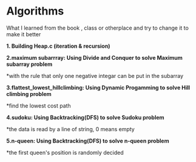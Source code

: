 # Algorithms
What I learned from the book , class or otherplace and try to change it to make it better

<b>1. Building Heap.c (iteration & recursion)</b>


<b> 2.maximum subarrray: Using Divide and Conquer to solve Maximum subarray problem</b>

*with the rule that only one negative integar can be put in the subarray


<b> 3.flattest_lowest_hillclimbing: Using Dynamic Progamming to solve Hill climbing problem</b>

*find the lowest cost path

<b> 4.sudoku: Using Backtracking(DFS) to solve Sudoku problem</b>

*the data is read by a line of string, 0 means empty

<b> 5.n-queen: Using Backtracking(DFS) to solve n-queen problem</b>

*the first queen's position is randomly decided

